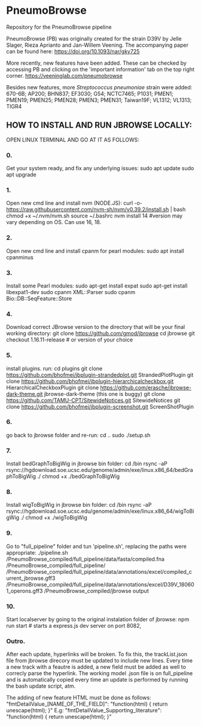 # PneumoBrowse
Repository for the PneumoBrowse pipeline


PneumoBrowse (PB) was originally created for the strain D39V by Jelle Slager, Rieza Aprianto and Jan-Willem Veening. The accompanying paper can be found here: https://doi.org/10.1093/nar/gky725


More recently, new features have been added. These can be checked by accessing PB and clicking on the 'important information' tab on the top right corner.
https://veeninglab.com/pneumobrowse


Besides new features, more *Streptococcus pneumoniae* strain were added: 
670-6B; AP200; BHN837; EF3030; G54; NCTC7465; P1031; PMEN1; PMEN19; PMEN25; PMEN28; PMEN3; PMEN31; Taiwan19F; VL1312; VL1313; TIGR4


## HOW TO INSTALL AND RUN JBROWSE LOCALLY:
OPEN LINUX TERMINAL AND GO AT IT AS FOLLOWS:

### 0.
Get your system ready, and fix any underlying issues:
sudo apt update
sudo apt upgrade

### 1.
Open new cmd line and install nvm (NODE.JS):
curl -o- https://raw.githubusercontent.com/nvm-sh/nvm/v0.39.2/install.sh | bash
chmod +x ~/.nvm/nvm.sh
source ~/.bashrc
nvm install 14 #version may vary depending on OS. Can use 16, 18.

### 2.
Open new cmd line and install cpanm for pearl modules:
sudo apt install cpanminus

### 3.
Install some Pearl modules:
sudo apt-get install expat
sudo apt-get install libexpat1-dev
sudo cpanm XML::Parser
sudo cpanm Bio::DB::SeqFeature::Store

### 4.
Download correct JBrowse version to the directory that will be your final working directory:
git clone https://github.com/gmod/jbrowse
cd jbrowse
git checkout 1.16.11-release  # or version of your choice

### 5.
install plugins. run:
cd plugins
git clone https://github.com/bhofmei/jbplugin-strandedplot.git StrandedPlotPlugin
git clone https://github.com/bhofmei/jbplugin-hierarchicalcheckbox.git HierarchicalCheckboxPlugin
git clone https://github.com/erasche/jbrowse-dark-theme.git jbrowse-dark-theme (this one is buggy)
git clone https://github.com/TAMU-CPT/SitewideNotices.git SitewideNotices
git clone https://github.com/bhofmei/jbplugin-screenshot.git ScreenShotPlugin

### 6.
go back to jbrowse folder and re-run:
cd ..
sudo ./setup.sh

### 7.
Install bedGraphToBigWig in jbrowse bin folder:
cd /bin
rsync -aP rsync://hgdownload.soe.ucsc.edu/genome/admin/exe/linux.x86_64/bedGraphToBigWig ./
chmod +x ./bedGraphToBigWig

### 8.
Install wigToBigWig in jbrowse bin folder:
cd /bin
rsync -aP rsync://hgdownload.soe.ucsc.edu/genome/admin/exe/linux.x86_64/wigToBigWig ./
chmod +x ./wigToBigWig

### 9.
Go to "full_pipeline" folder and tun 'pipeline.sh', replacing the paths were appropriate:
./pipeline.sh /PneumoBrowse_compiled/full_pipeline/data/fasta/compiled.fna /PneumoBrowse_compiled/full_pipeline/ /PneumoBrowse_compiled/full_pipeline/data/annotations/excel/compiled_current_jbrowse.gff3 /PneumoBrowse_compiled/full_pipeline/data/annotations/excel/D39V_180601_operons.gff3 /PneumoBrowse_compiled/jbrowse output

### 10.
Start localserver by going to the original instalation folder of jbrowse:
npm run start  # starts a express.js dev server on port 8082, 

### Outro.
After each update, hyperlinks will be broken. 
To fix this, the trackList.json file from jbrowse direcory must be updated to include new lines.
Every time a new track with a feautre is added, a new field must be added as well to correcly parse the hyperlink.
The working model .json file is on full_pipeline and is automatically copied every time an update is performed by running the bash update script, atm.

The adding of new feature HTML must be done as follows:
"fmtDetailValue_[NAME_OF_THE_FIELD]": "function(html) { return unescape(html); }"
E.g:
"fmtDetailValue_Supporting_literature": "function(html) { return unescape(html); }"
